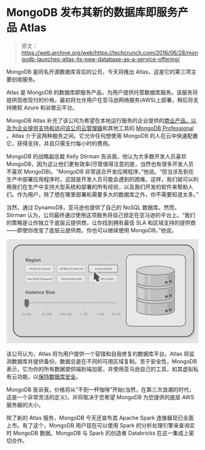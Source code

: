 # MongoDB 发布其新的数据库即服务产品 Atlas 

> 原文：<https://web.archive.org/web/https://techcrunch.com/2016/06/28/mongodb-launches-atlas-its-new-database-as-a-service-offering/>

MongoDB 是同名开源数据库背后的公司，今天将推出 Atlas，这是它的第三项主要创收服务。

Atlas 是 MongoDB 的数据库即服务产品，为用户提供托管数据库服务。该服务将提供现收现付的价格，最初将允许用户在亚马逊网络服务(AWS)上部署，稍后将支持微软 Azure 和谷歌云平台。

MongoDB Atlas 补充了该公司为希望在本地运行服务的企业提供的[商业产品，以及为企业提供支持和访问该公司](https://web.archive.org/web/20230213054756/https://www.mongodb.com/products/mongodb-enterprise-advanced)[云管理器](https://web.archive.org/web/20230213054756/https://www.mongodb.com/cloud/)和其他工具的 [MongoDB Professional](https://web.archive.org/web/20230213054756/https://www.mongodb.com/products/mongodb-professional) 。Atlas 介于这两种服务之间。它允许任何想使用 MongoDB 的人在云中快速配置它，获得支持，并且只需支付每小时的费用。

MongoDB 的战略副总裁 Kelly Stirman 告诉我，他认为大多数开发人员喜欢 MongoDB，因为这让他们更有效率(尽管值得注意的是，当然也有很多开发人员不喜欢 MongoDB)。“MongoDB 非常适合开发应用程序，”他说。“但当涉及到在生产中部署应用程序时，这就是开发人员可能会遇到的困难。这样，我们就可以利用我们在生产中支持大型系统和部署的所有经验，以及我们开发的软件来帮助人们。作为用户，除了想在哪里部署和需要多大的数据库之外，你不需要知道太多。”

当然，通过 DynamoDB，亚马逊也提供了自己的 NoSQL 数据库。然而，Stirman 认为，公司最终通过使用这项服务将自己锁定在亚马逊的平台上。“我们的策略是让你独立于底层云提供商，让你找到拥有最佳 SLA 和区域支持的提供商——即使你改变了底层云提供商，你也可以继续使用 MongoDB，”他说。

[![2016-06-27_1941](img/904c3f74fcb63de53b3788c7c7444702.png)](https://web.archive.org/web/20230213054756/https://techcrunch.com/wp-content/uploads/2016/06/2016-06-27_1941.png)

该公司认为，Atlas 将为用户提供一个容错和自我修复的数据库平台。Atlas 将监测数据库并提供备份，数据总是在不同的可用区域复制。至于安全性，MongoDB 表示，它为你的所有数据提供端到端加密，并使用亚马逊自己的工具，如其虚拟私有云功能，以[保持数据库安全](https://web.archive.org/web/20230213054756/https://aws.amazon.com/vpc/)。

MongoDB 告诉我，价格将从“不到一杯咖啡”开始(当然，在第三次浪潮的时代，这是一个非常灵活的定义)，并将取决于您希望 MongoDB 为您提供的底层 AWS 服务器的大小。

除了新的 Atlas 服务，MongoDB 今天还宣布其 Apache Spark 连接器现已全面上市。有了这个，MongoDB 用户现在可以使用 Spark 的分析处理引擎来查询实时 MongoDB 数据。MongoDB 与 Spark 的创造者 Databricks 在这一集成上密切合作。